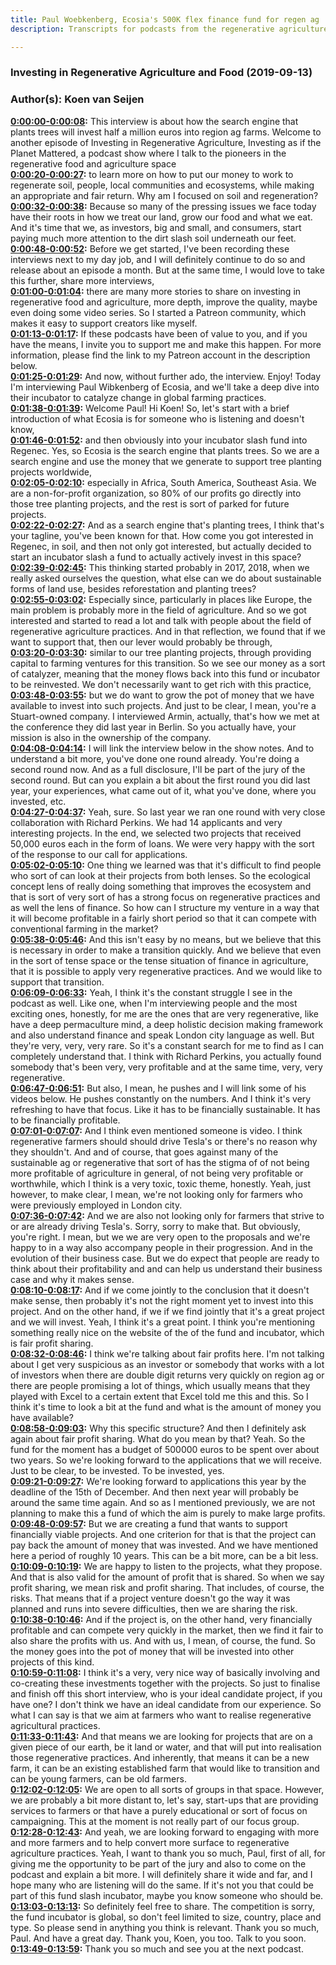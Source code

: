 ```yaml
---
title: Paul Woebkenberg, Ecosia's 500K flex finance fund for regen ag
description: Transcripts for podcasts from the regenerative agriculture space. Search and find episodes and timestamps.

---
```


### Investing in Regenerative Agriculture and Food  (2019-09-13)  
### Author(s): Koen van Seijen  

**[0:00:00-0:00:08](https://investinginregenerativeagriculture.com/2019/09/15/paul-woebkenberg/#t=0:00:00):**  This interview is about how the search engine that plants trees will invest half a million euros into region ag farms.  Welcome to another episode of Investing in Regenerative Agriculture, Investing as if the Planet Mattered,  a podcast show where I talk to the pioneers in the regenerative food and agriculture space  
**[0:00:20-0:00:27](https://investinginregenerativeagriculture.com/2019/09/15/paul-woebkenberg/#t=0:00:20):**  to learn more on how to put our money to work to regenerate soil, people, local communities and ecosystems,  while making an appropriate and fair return.  Why am I focused on soil and regeneration?  
**[0:00:32-0:00:38](https://investinginregenerativeagriculture.com/2019/09/15/paul-woebkenberg/#t=0:00:32):**  Because so many of the pressing issues we face today have their roots in how we treat our land, grow our food and what we eat.  And it's time that we, as investors, big and small, and consumers,  start paying much more attention to the dirt slash soil underneath our feet.  
**[0:00:48-0:00:52](https://investinginregenerativeagriculture.com/2019/09/15/paul-woebkenberg/#t=0:00:48):**  Before we get started, I've been recording these interviews next to my day job,  and I will definitely continue to do so and release about an episode a month.  But at the same time, I would love to take this further, share more interviews,  
**[0:01:00-0:01:04](https://investinginregenerativeagriculture.com/2019/09/15/paul-woebkenberg/#t=0:01:00):**  there are many more stories to share on investing in regenerative food and agriculture,  more depth, improve the quality, maybe even doing some video series.  So I started a Patreon community, which makes it easy to support creators like myself.  
**[0:01:13-0:01:17](https://investinginregenerativeagriculture.com/2019/09/15/paul-woebkenberg/#t=0:01:13):**  If these podcasts have been of value to you, and if you have the means,  I invite you to support me and make this happen.  For more information, please find the link to my Patreon account in the description below.  
**[0:01:25-0:01:29](https://investinginregenerativeagriculture.com/2019/09/15/paul-woebkenberg/#t=0:01:25):**  And now, without further ado, the interview. Enjoy!  Today I'm interviewing Paul Wibkenberg of Ecosia,  and we'll take a deep dive into their incubator to catalyze change in global farming practices.  
**[0:01:38-0:01:39](https://investinginregenerativeagriculture.com/2019/09/15/paul-woebkenberg/#t=0:01:38):**  Welcome Paul!  Hi Koen!  So, let's start with a brief introduction of what Ecosia is for someone who is listening and doesn't know,  
**[0:01:46-0:01:52](https://investinginregenerativeagriculture.com/2019/09/15/paul-woebkenberg/#t=0:01:46):**  and then obviously into your incubator slash fund into Regenec.  Yes, so Ecosia is the search engine that plants trees.  So we are a search engine and use the money that we generate to support tree planting projects worldwide,  
**[0:02:05-0:02:10](https://investinginregenerativeagriculture.com/2019/09/15/paul-woebkenberg/#t=0:02:05):**  especially in Africa, South America, Southeast Asia.  We are a non-for-profit organization, so 80% of our profits go directly into those tree planting projects,  and the rest is sort of parked for future projects.  
**[0:02:22-0:02:27](https://investinginregenerativeagriculture.com/2019/09/15/paul-woebkenberg/#t=0:02:22):**  And as a search engine that's planting trees, I think that's your tagline, you've been known for that.  How come you got interested in Regenec, in soil, and then not only got interested,  but actually decided to start an incubator slash a fund to actually actively invest in this space?  
**[0:02:39-0:02:45](https://investinginregenerativeagriculture.com/2019/09/15/paul-woebkenberg/#t=0:02:39):**  This thinking started probably in 2017, 2018,  when we really asked ourselves the question, what else can we do about sustainable forms of land use,  besides reforestation and planting trees?  
**[0:02:55-0:03:02](https://investinginregenerativeagriculture.com/2019/09/15/paul-woebkenberg/#t=0:02:55):**  Especially since, particularly in places like Europe, the main problem is probably more in the field of agriculture.  And so we got interested and started to read a lot and talk with people about the field of regenerative agriculture practices.  And in that reflection, we found that if we want to support that, then our lever would probably be through,  
**[0:03:20-0:03:30](https://investinginregenerativeagriculture.com/2019/09/15/paul-woebkenberg/#t=0:03:20):**  similar to our tree planting projects, through providing capital to farming ventures for this transition.  So we see our money as a sort of catalyzer, meaning that the money flows back into this fund or incubator  to be reinvested. We don't necessarily want to get rich with this practice,  
**[0:03:48-0:03:55](https://investinginregenerativeagriculture.com/2019/09/15/paul-woebkenberg/#t=0:03:48):**  but we do want to grow the pot of money that we have available to invest into such projects.  And just to be clear, I mean, you're a Stuart-owned company. I interviewed Armin, actually, that's how we met at the conference they did last year in Berlin.  So you actually have, your mission is also in the ownership of the company.  
**[0:04:08-0:04:14](https://investinginregenerativeagriculture.com/2019/09/15/paul-woebkenberg/#t=0:04:08):**  I will link the interview below in the show notes. And to understand a bit more, you've done one round already.  You're doing a second round now. And as a full disclosure, I'll be part of the jury of the second round.  But can you explain a bit about the first round you did last year, your experiences, what came out of it, what you've done, where you invested, etc.  
**[0:04:27-0:04:37](https://investinginregenerativeagriculture.com/2019/09/15/paul-woebkenberg/#t=0:04:27):**  Yeah, sure. So last year we ran one round with very close collaboration with Richard Perkins.  We had 14 applicants and very interesting projects. In the end, we selected two projects that received 50,000 euros each in the form of loans.  We were very happy with the sort of the response to our call for applications.  
**[0:05:02-0:05:10](https://investinginregenerativeagriculture.com/2019/09/15/paul-woebkenberg/#t=0:05:02):**  One thing we learned was that it's difficult to find people who sort of can look at their projects from both lenses.  So the ecological concept lens of really doing something that improves the ecosystem and that is sort of very sort of has a strong focus on regenerative practices and as well the lens of finance.  So how can I structure my venture in a way that it will become profitable in a fairly short period so that it can compete with conventional farming in the market?  
**[0:05:38-0:05:46](https://investinginregenerativeagriculture.com/2019/09/15/paul-woebkenberg/#t=0:05:38):**  And this isn't easy by no means, but we believe that this is necessary in order to make a transition quickly.  And we believe that even in the sort of tense space or the tense situation of finance in agriculture, that it is possible to apply very regenerative practices.  And we would like to support that transition.  
**[0:06:09-0:06:33](https://investinginregenerativeagriculture.com/2019/09/15/paul-woebkenberg/#t=0:06:09):**  Yeah, I think it's the constant struggle I see in the podcast as well. Like one, when I'm interviewing people and the most exciting ones, honestly, for me are the ones that are very regenerative, like have a deep permaculture mind, a deep holistic decision making framework and also understand finance and speak London city language as well.  But they're very, very, very rare. So it's a constant search for me to find as I can completely understand that.  I think with Richard Perkins, you actually found somebody that's been very, very profitable and at the same time, very, very regenerative.  
**[0:06:47-0:06:51](https://investinginregenerativeagriculture.com/2019/09/15/paul-woebkenberg/#t=0:06:47):**  But also, I mean, he pushes and I will link some of his videos below.  He pushes constantly on the numbers. And I think it's very refreshing to have that focus.  Like it has to be financially sustainable. It has to be financially profitable.  
**[0:07:01-0:07:07](https://investinginregenerativeagriculture.com/2019/09/15/paul-woebkenberg/#t=0:07:01):**  And I think even mentioned someone is video. I think regenerative farmers should should drive Tesla's or there's no reason why they shouldn't.  And and of course, that goes against many of the sustainable ag or regenerative that sort of has the stigma of of not being more profitable of agriculture in general, of not being very profitable or worthwhile, which I think is a very toxic, toxic theme, honestly.  Yeah, just however, to make clear, I mean, we're not looking only for farmers who were previously employed in London city.  
**[0:07:36-0:07:42](https://investinginregenerativeagriculture.com/2019/09/15/paul-woebkenberg/#t=0:07:36):**  And we are also not looking only for farmers that strive to or are already driving Tesla's.  Sorry, sorry to make that. But obviously, you're right. I mean, but we we are very open to the proposals and we're happy to in a way also accompany people in their progression.  And in the evolution of their business case. But we do expect that people are ready to think about their profitability and and can help us understand their business case and why it makes sense.  
**[0:08:10-0:08:17](https://investinginregenerativeagriculture.com/2019/09/15/paul-woebkenberg/#t=0:08:10):**  And if we come jointly to the conclusion that it doesn't make sense, then probably it's not the right moment yet to invest into this project.  And on the other hand, if we if we find jointly that it's a great project and we will invest.  Yeah, I think it's a great point. I think you're mentioning something really nice on the website of the of the fund and incubator, which is fair profit sharing.  
**[0:08:32-0:08:46](https://investinginregenerativeagriculture.com/2019/09/15/paul-woebkenberg/#t=0:08:32):**  I think we're talking about fair profits here. I'm not talking about I get very suspicious as an investor or somebody that works with a lot of investors when there are double digit returns very quickly on region ag or there are people promising a lot of things,  which usually means that they played with Excel to a certain extent that Excel told me this and this.  So I think it's time to look a bit at the fund and what is the amount of money you have available?  
**[0:08:58-0:09:03](https://investinginregenerativeagriculture.com/2019/09/15/paul-woebkenberg/#t=0:08:58):**  Why this specific structure? And then I definitely ask again about fair profit sharing.  What do you mean by that? Yeah. So the fund for the moment has a budget of 500000 euros to be spent over about two years.  So we're looking forward to the applications that we will receive. Just to be clear, to be invested. To be invested, yes.  
**[0:09:21-0:09:27](https://investinginregenerativeagriculture.com/2019/09/15/paul-woebkenberg/#t=0:09:21):**  We're looking forward to applications this year by the deadline of the 15th of December.  And then next year will probably be around the same time again.  And so as I mentioned previously, we are not planning to make this a fund of which the aim is purely to make large profits.  
**[0:09:48-0:09:57](https://investinginregenerativeagriculture.com/2019/09/15/paul-woebkenberg/#t=0:09:48):**  But we are creating a fund that wants to support financially viable projects.  And one criterion for that is that the project can pay back the amount of money that was invested.  And we have mentioned here a period of roughly 10 years. This can be a bit more, can be a bit less.  
**[0:10:09-0:10:19](https://investinginregenerativeagriculture.com/2019/09/15/paul-woebkenberg/#t=0:10:09):**  We are happy to listen to the projects, what they propose. And that is also valid for the amount of profit that is shared.  So when we say profit sharing, we mean risk and profit sharing. That includes, of course, the risks.  That means that if a project venture doesn't go the way it was planned and runs into severe difficulties, then we are sharing the risk.  
**[0:10:38-0:10:46](https://investinginregenerativeagriculture.com/2019/09/15/paul-woebkenberg/#t=0:10:38):**  And if the project is, on the other hand, very financially profitable and can compete very quickly in the market,  then we find it fair to also share the profits with us. And with us, I mean, of course, the fund.  So the money goes into the pot of money that will be invested into other projects of this kind.  
**[0:10:59-0:11:08](https://investinginregenerativeagriculture.com/2019/09/15/paul-woebkenberg/#t=0:10:59):**  I think it's a very, very nice way of basically involving and co-creating these investments together with the projects.  So just to finalise and finish off this short interview, who is your ideal candidate project, if you have one?  I don't think we have an ideal candidate from our experience. So what I can say is that we aim at farmers who want to realise regenerative agricultural practices.  
**[0:11:33-0:11:43](https://investinginregenerativeagriculture.com/2019/09/15/paul-woebkenberg/#t=0:11:33):**  And that means we are looking for projects that are on a given piece of our earth, be it land or water,  and that will put into realisation those regenerative practices.  And inherently, that means it can be a new farm, it can be an existing established farm that would like to transition and can be young farmers, can be old farmers.  
**[0:12:02-0:12:05](https://investinginregenerativeagriculture.com/2019/09/15/paul-woebkenberg/#t=0:12:02):**  We are open to all sorts of groups in that space.  However, we are probably a bit more distant to, let's say, start-ups that are providing services to farmers or that have a purely educational or sort of focus on campaigning.  This at the moment is not really part of our focus group.  
**[0:12:28-0:12:43](https://investinginregenerativeagriculture.com/2019/09/15/paul-woebkenberg/#t=0:12:28):**  And yeah, we are looking forward to engaging with more and more farmers and to help convert more surface to regenerative agriculture practices.  Yeah, I want to thank you so much, Paul, first of all, for giving me the opportunity to be part of the jury and also to come on the podcast and explain a bit more.  I will definitely share it wide and far, and I hope many who are listening will do the same. If it's not you that could be part of this fund slash incubator, maybe you know someone who should be.  
**[0:13:03-0:13:13](https://investinginregenerativeagriculture.com/2019/09/15/paul-woebkenberg/#t=0:13:03):**  So definitely feel free to share. The competition is sorry, the fund incubator is global, so don't feel limited to size, country, place and type.  So please send in anything you think is relevant. Thank you so much, Paul. And have a great day.  Thank you, Koen, you too. Talk to you soon.  
**[0:13:49-0:13:59](https://investinginregenerativeagriculture.com/2019/09/15/paul-woebkenberg/#t=0:13:49):**  Thank you so much and see you at the next podcast.  